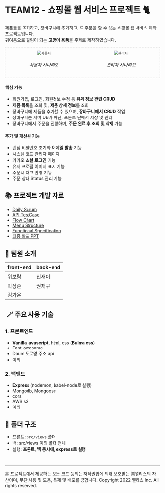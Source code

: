 # TEAM12 - 쇼핑몰 웹 서비스 프로젝트 🐈

제품들을 조회하고, 장바구니에 추가하고, 또 주문을 할 수 있는 쇼핑몰 웹 서비스 제작 프로젝트입니다. <br />
귀여움으로 힐링이 되는 **고양이 용품**을 주제로 제작하였습니다. 


<div style="display:flex; justify-content: space-around; text-align:center; border: 1px dashed #dedede; padding-top: 10px;">
    <div>
        <img src="https://user-images.githubusercontent.com/101157141/176214307-5c872ff0-88b7-45a8-8a60-1efc832bf87f.gif" alt="사용자" style="zoom:80%;" />
        <h6>
            사용자 시나리오
        </h6>
    </div>
    <div>
        <img src="https://user-images.githubusercontent.com/101157141/176214242-fbd728ba-d4f5-47ce-9fba-f95c607753b2.gif" alt="관리자" style="zoom:80%;" />
        <h6>
            관리자 시나리오
        </h6>
    </div>
</div>





#### 핵심 기능 <br>
* 회원가입, 로그인, 회원정보 수정 등 **유저 정보 관련 CRUD** 
* **제품 목록**을 조회 및, **제품 상세 정보**를 조회
* 장바구니에 제품을 추가할 수 있으며, **장바구니에서 CRUD** 작업
* 장바구니는 서버 DB가 아닌, 프론트 단에서 저장 및 관리
* 장바구니에서 주문을 진행하며, **주문 완료 후 조회 및 삭제** 가능
#### 추가 및 개선된 기능
* 랜덤 비밀번호 초기화 **이메일 발송** 기능
* 시스템 코드 관리자 페이지
* 카카오 **소셜 로그인** 기능
* 유저 프로필 이미지 표시 기능
* 주문시 재고 반영 기능
* 주문 상태 Status 관리 기능


## 📚 프로젝트 개발 자료
* [Daily Scrum](https://capricious-dust-d0c.notion.site/093c9da7bfe641708e39b00badb22979)
* [API TestCase](https://docs.google.com/spreadsheets/d/1vFKmgQDme3tyQ85SEX9_vGW-K-wLmpys8z09be8-O0A/edit?usp=sharing)
* [Flow Chart](https://www.figma.com/file/nLLL1rYlzpyD6ny763wTPt/Flow-Chart)
* [Menu Structure](https://capricious-dust-d0c.notion.site/Menu-Structure-09f8d2f4ed6a4277a11c36d4c66c27ac)
* [Functional Specification](https://capricious-dust-d0c.notion.site/Fuctional-Specification-fb60727032e541aabf7819111c602217)
* [최종 발표 PPT](https://docs.google.com/presentation/d/1W4t59tDPg2AbpBWilCT2unrVpatMymyVSCaQbIATrO0/edit?usp=sharing)


## 🙂 팀원 소개
| front-end | back-end |
| ------ | ------ |
| 위보람 | 신재이 |
| 박상준 | 권재구 |
| 김가은 | |


##  🪄 주요 사용 기술

### 1. 프론트엔드

- **Vanilla javascript**, html, css (**Bulma css**)
- Font-awesome 
- Daum 도로명 주소 api 
- 이외

### 2. 백엔드 

- **Express** (nodemon, babel-node로 실행)
- Mongodb, Mongoose
- cors
- AWS s3
- 이외


## 📂 폴더 구조
- 프론트: `src/views` 폴더 
- 백: src/views 이외 폴더 전체
- 실행: **프론트, 백 동시에, express로 실행**

<br>

---

본 프로젝트에서 제공하는 모든 코드 등의는 저작권법에 의해 보호받는 ㈜엘리스의 자산이며, 무단 사용 및 도용, 복제 및 배포를 금합니다.
Copyright 2022 엘리스 Inc. All rights reserved.

